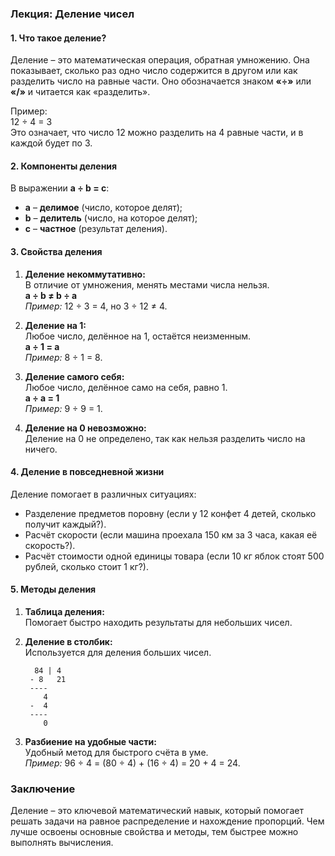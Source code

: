 ### Лекция: Деление чисел

#### 1. Что такое деление?
Деление – это математическая операция, обратная умножению. Она показывает, сколько раз одно число содержится в другом или как разделить число на равные части. Оно обозначается знаком **«÷»** или **«/»** и читается как «разделить».

Пример:  
12 ÷ 4 = 3  
Это означает, что число 12 можно разделить на 4 равные части, и в каждой будет по 3.

#### 2. Компоненты деления
В выражении **a ÷ b = c**:
- **a** – **делимое** (число, которое делят);
- **b** – **делитель** (число, на которое делят);
- **c** – **частное** (результат деления).

#### 3. Свойства деления

1. **Деление некоммутативно:**  
   В отличие от умножения, менять местами числа нельзя.  
   **a ÷ b ≠ b ÷ a**  
   _Пример:_ 12 ÷ 3 = 4, но 3 ÷ 12 ≠ 4.

2. **Деление на 1:**  
   Любое число, делённое на 1, остаётся неизменным.  
   **a ÷ 1 = a**  
   _Пример:_ 8 ÷ 1 = 8.

3. **Деление самого себя:**  
   Любое число, делённое само на себя, равно 1.  
   **a ÷ a = 1**  
   _Пример:_ 9 ÷ 9 = 1.

4. **Деление на 0 невозможно:**  
   Деление на 0 не определено, так как нельзя разделить число на ничего.

#### 4. Деление в повседневной жизни
Деление помогает в различных ситуациях:
- Разделение предметов поровну (если у 12 конфет 4 детей, сколько получит каждый?).
- Расчёт скорости (если машина проехала 150 км за 3 часа, какая её скорость?).
- Расчёт стоимости одной единицы товара (если 10 кг яблок стоят 500 рублей, сколько стоит 1 кг?).

#### 5. Методы деления

1. **Таблица деления:**  
   Помогает быстро находить результаты для небольших чисел.

2. **Деление в столбик:**  
   Используется для деления больших чисел.
   ```  
     84 | 4  
    - 8   21  
    ----  
       4  
    -  4  
    ----  
       0  
   ```  

3. **Разбиение на удобные части:**  
   Удобный метод для быстрого счёта в уме.  
   _Пример:_ 96 ÷ 4 = (80 ÷ 4) + (16 ÷ 4) = 20 + 4 = 24.

### Заключение
Деление – это ключевой математический навык, который помогает решать задачи на равное распределение и нахождение пропорций. Чем лучше освоены основные свойства и методы, тем быстрее можно выполнять вычисления.
